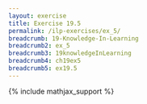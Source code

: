 ```yaml
---
layout: exercise
title: Exercise 19.5
permalink: /ilp-exercises/ex_5/
breadcrumb: 19-Knowledge-In-Learning
breadcrumb2: ex_5
breadcrumb3: 19knowledgeInLearning
breadcrumb4: ch19ex5
breadcrumb5: ex19.5
---
```


{% include mathjax_support %}

